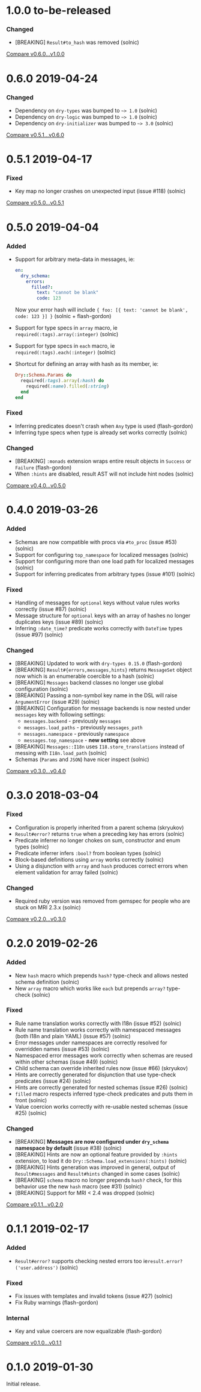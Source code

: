 # 1.0.0 to-be-released

### Changed

* [BREAKING] `Result#to_hash` was removed (solnic)

[Compare v0.6.0...v1.0.0](https://github.com/dry-rb/dry-schema/compare/v0.6.0...v1.0.0)

# 0.6.0 2019-04-24

### Changed

* Dependency on `dry-types` was bumped to `~> 1.0` (solnic)
* Dependency on `dry-logic` was bumped to `~> 1.0` (solnic)
* Dependency on `dry-initializer` was bumped to `~> 3.0` (solnic)

[Compare v0.5.1...v0.6.0](https://github.com/dry-rb/dry-schema/compare/v0.5.1...v0.6.0)

# 0.5.1 2019-04-17

### Fixed

* Key map no longer crashes on unexpected input (issue #118) (solnic)

[Compare v0.5.0...v0.5.1](https://github.com/dry-rb/dry-schema/compare/v0.5.0...v0.5.1)

# 0.5.0 2019-04-04

### Added

* Support for arbitrary meta-data in messages, ie:

  ```yaml
  en:
    dry_schema:
      errors:
        filled?:
          text: "cannot be blank"
          code: 123
  ```

  Now your error hash will include `{ foo: [{ text: 'cannot be blank', code: 123 }] }` (solnic + flash-gordon)

* Support for type specs in `array` macro, ie `required(:tags).array(:integer)` (solnic)
* Support for type specs in `each` macro, ie `required(:tags).each(:integer)` (solnic)
* Shortcut for defining an array with hash as its member, ie:
  
  ```ruby
  Dry::Schema.Params do
    required(:tags).array(:hash) do
      required(:name).filled(:string)
    end
  end
  ```

### Fixed

* Inferring predicates doesn't crash when `Any` type is used (flash-gordon)
* Inferring type specs when type is already set works correctly (solnic)

### Changed

* [BREAKING] `:monads` extension wraps entire result objects in `Success` or `Failure` (flash-gordon)
* When `:hints` are disabled, result AST will not include hint nodes (solnic)

[Compare v0.4.0...v0.5.0](https://github.com/dry-rb/dry-schema/compare/v0.4.0...v0.5.0)

# 0.4.0 2019-03-26

### Added

* Schemas are now compatible with procs via `#to_proc` (issue #53) (solnic)
* Support for configuring `top_namespace` for localized messages (solnic)
* Support for configuring more than one load path for localized messages (solnic)
* Support for inferring predicates from arbitrary types (issue #101) (solnic)

### Fixed

* Handling of messages for `optional` keys without value rules works correctly (issue #87) (solnic)
* Message structure for `optional` keys with an array of hashes no longer duplicates keys (issue #89) (solnic)
* Inferring `:date_time?` predicate works correctly with `DateTime` types (issue #97) (solnic)

### Changed

* [BREAKING] Updated to work with `dry-types 0.15.0`  (flash-gordon)
* [BREAKING] `Result#{errors,messages,hints}` returns `MessageSet` object now which is an enumerable coercible to a hash (solnic)
* [BREAKING] `Messages` backend classes no longer use global configuration (solnic)
* [BREAKING] Passing a non-symbol key name in the DSL will raise `ArgumentError` (issue #29) (solnic)
* [BREAKING] Configuration for message backends is now nested under `messages` key with following settings:
  * `messages.backend` - previously `messages`
  * `messages.load_paths` - previously `messages_path`
  * `messages.namespace` - previously `namespace`
  * `messages.top_namespace` - **new setting** see above
* [BREAKING] `Messages::I18n` uses `I18.store_translations` instead of messing with `I18n.load_path` (solnic)
* Schemas (`Params` and `JSON`) have nicer inspect (solnic)

[Compare v0.3.0...v0.4.0](https://github.com/dry-rb/dry-schema/compare/v0.3.0...v0.4.0)

# 0.3.0 2018-03-04

### Fixed

* Configuration is properly inherited from a parent schema (skryukov)
* `Result#error?` returns `true` when a preceding key has errors (solnic)
* Predicate inferrer no longer chokes on sum, constructor and enum types (solnic)
* Predicate inferrer infers `:bool?` from boolean types (solnic)
* Block-based definitions using `array` works correctly (solnic)
* Using a disjunction with `array` and `hash` produces correct errors when element validation for array failed (solnic)

### Changed

* Required ruby version was removed from gemspec for people who are stuck on MRI 2.3.x (solnic)

[Compare v0.2.0...v0.3.0](https://github.com/dry-rb/dry-schema/compare/v0.2.0...v0.3.0)

# 0.2.0 2019-02-26

### Added

* New `hash` macro which prepends `hash?` type-check and allows nested schema definition (solnic)
* New `array` macro which works like `each` but prepends `array?` type-check (solnic)

### Fixed

* Rule name translation works correctly with I18n (issue #52) (solnic)
* Rule name translation works correctly with namespaced messages (both I18n and plain YAML) (issue #57) (solnic)
* Error messages under namespaces are correctly resolved for overridden names (issue #53) (solnic)
* Namespaced error messages work correctly when schemas are reused within other schemas (issue #49) (solnic)
* Child schema can override inherited rules now (issue #66) (skryukov)
* Hints are correctly generated for disjunction that use type-check predicates (issue #24) (solnic)
* Hints are correctly generated for nested schemas (issue #26) (solnic)
* `filled` macro respects inferred type-check predicates and puts them in front (solnic)
* Value coercion works correctly with re-usable nested schemas (issue #25) (solnic)

### Changed

* [BREAKING] **Messages are now configured under `dry_schema` namespace by default** (issue #38) (solnic)
* [BREAKING] Hints are now an optional feature provided by `:hints` extension, to load it do `Dry::Schema.load_extensions(:hints)` (solnic)
* [BREAKING] Hints generation was improved in general, output of `Result#messages` and `Result#hints` changed in some cases (solnic)
* [BREAKING] `schema` macro no longer prepends `hash?` check, for this behavior use the new `hash` macro (see #31) (solnic)
* [BREAKING] Support for MRI < 2.4 was dropped (solnic)

[Compare v0.1.1...v0.2.0](https://github.com/dry-rb/dry-schema/compare/v0.1.1...v0.2.0)

# 0.1.1 2019-02-17

### Added

- `Result#error?` supports checking nested errors too ie`result.error?('user.address')` (solnic)

### Fixed

- Fix issues with templates and invalid tokens (issue #27) (solnic)
- Fix Ruby warnings (flash-gordon)

### Internal

- Key and value coercers are now equalizable (flash-gordon)

[Compare v0.1.0...v0.1.1](https://github.com/dry-rb/dry-schema/compare/v0.1.0...v0.1.1)

# 0.1.0 2019-01-30

Initial release.
